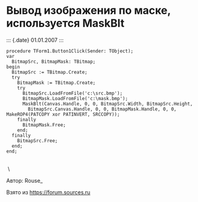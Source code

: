 Вывод изображения по маске, используется MaskBlt
================================================

::: {.date}
01.01.2007
:::

    procedure TForm1.Button1Click(Sender: TObject);
    var
      BitmapSrc, BitmapMask: TBitmap;
    begin
      BitmapSrc := TBitmap.Create;
      try
        BitmapMask := TBitmap.Create;
        try
          BitmapSrc.LoadFromFile('c:\src.bmp');
          BitmapMask.LoadFromFile('c:\mask.bmp');
          MaskBlt(Canvas.Handle, 0, 0, BitmapSrc.Width, BitmapSrc.Height,
            BitmapSrc.Canvas.Handle, 0, 0, BitmapMask.Handle, 0, 0, MakeROP4(PATCOPY xor PATINVERT, SRCCOPY));
        finally
          BitmapMask.Free;
        end;
      finally
        BitmapSrc.Free;
      end;
    end;

 \
 \

Автор: Rouse\_

Взято из <https://forum.sources.ru>
